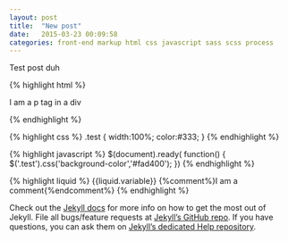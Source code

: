 ```yaml
---
layout: post
title:  "New post"
date:   2015-03-23 00:09:58
categories: front-end markup html css javascript sass scss process
---
```

Test post duh

{% highlight html %}
<div class="test"><p>I am a p tag in a div</p></div>
{% endhighlight %}

{% highlight css %}
.test {
  width:100%;
  color:#333;
}
{% endhighlight %}

{% highlight javascript %}
  $(document).ready( function() {
    $('.test').css('background-color','#fad400');
  })
{% endhighlight %}

{% highlight liquid %}
  {{liquid.variable}}
  {%comment%}I am a comment{%endcomment%}
{% endhighlight %}

Check out the [Jekyll docs][jekyll] for more info on how to get the most out of Jekyll. File all bugs/feature requests at [Jekyll’s GitHub repo][jekyll-gh]. If you have questions, you can ask them on [Jekyll’s dedicated Help repository][jekyll-help].

[jekyll]:      http://jekyllrb.com
[jekyll-gh]:   https://github.com/jekyll/jekyll
[jekyll-help]: https://github.com/jekyll/jekyll-help
